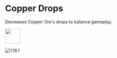 # Copper Drops
Decreases Copper Ore's drops to balance gameplay.

<img src="https://onvoid.net/copperdrops/logo.png" height="50px" />

![1.18.1](https://github.com/onVoid/CopperDrops/actions/workflows/build.yml/badge.svg?branch=1.18.1)
